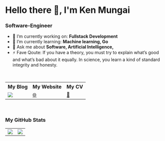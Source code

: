 
# Hello there 👋, I'm Ken Mungai

### Software-Engineer

- 🔭 I’m currently working on: __Fullstack Development__ 
- 🌱 I’m currently learning: __Machine learning, Go__
- 💬 Ask me about __Software, Artificial Intelligence,__
- ⚡ Fave Qoute: If you have a theory, you must try to explain what’s good and what’s bad about it equally. In science, you learn a kind of standard integrity and honesty. 

<br/>
<table>
    <tr>
        <th>My Blog</th>
        <th>My Website</th>
        <th>My CV</th>
    </tr>
    <tr>
        <td>
            <a href="https://ki3ani.medium.com/"><img src="https://www.vectorlogo.zone/logos/medium/medium-ar21.svg"/></a>
        </td>
        <td>
            <a href=>🌐</a>
        </td>
        <td>
            <a href=>📃</a>
        </td>
    </tr>
</table>
<br/>

### My GitHub Stats

<table>
    <tr>
        <td>
            <img src="https://github-readme-stats.vercel.app/api?username=ki3ani&count_private=true&show_icons=true&theme=tokyonight"/>
        </td>
        <td>
            <img src="https://github-readme-stats.vercel.app/api/top-langs/?username=ki3ani&langs_count=10&layout=compact&hide=php,scss,css,html,batchfile,gherkin,freemarker,xslt,tsql,ruby"/>
        </td>
    </tr>
</table>


